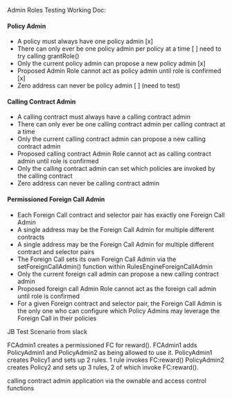 Admin Roles Testing Working Doc: 


#### Policy Admin 
- A policy must always have one policy admin [x]
- There can only ever be one policy admin per policy at a time [ ] need to try calling grantRole()
- Only the current policy admin can propose a new policy admin [x]
- Proposed Admin Role cannot act as policy admin until role is confirmed [x]
- Zero address can never be policy admin [ ] (need to test)

#### Calling Contract Admin 
- A calling contract must always have a calling contract admin
- There can only ever be one calling contract admin per calling contract at a time
- Only the current calling contract admin can propose a new calling contract admin 
- Proposed calling contract Admin Role cannot act as calling contract admin until role is confirmed  
- Only the calling contract admin can set which policies are invoked by the calling contract 
- Zero address can never be calling contract admin 

#### Permissioned Foreign Call Admin 
- Each Foreign Call contract and selector pair has exactly one Foreign Call Admin
- A single address may be the Foreign Call Admin for multiple different contracts
- A single address may be the Foreign Call Admin for multiple different contract and selector pairs
- The Foreign Call sets its own Foreign Call Admin via the setForeignCallAdmin() function within RulesEngineForeignCallAdmin
- Only the current foreign call admin can propose a new calling contract admin 
- Proposed foreign call Admin Role cannot act as the foreign call admin until role is confirmed 
- For a given Foreign contract and selector pair, the Foreign Call Admin is the only one who can configure which Policy Admins may leverage the Foreign Call in their policies


JB Test Scenario from slack 

FCAdmin1 creates a permissioned FC for reward().
FCAdmin1 adds PolicyAdmin1 and PolicyAdmin2 as being allowed to use it.
PolicyAdmin1 creates Policy1 and sets up 2 rules. 1 rule invokes FC:reward()
PolicyAdmin2 creates Policy2 and sets up 3 rules, 2 of which invoke FC:reward().


calling contract admin application via the ownable and access control functions 
